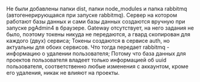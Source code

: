 Не были добавлены папки dist, папки node_modules и папка rabbitmq (автогенерирующаяся при запуске rabbitmq).
Сервер на котором работают базы данных и сами базы данных создаются вручную при запуске pgAdmin4 в браузере.
Gateway отсутствует, на него задания не было, поэтому токены никуда не передаются, а гвард скопирован для каждого (двух) сервиса; 
Токены создаются в сервисе auth, но актуальны для обоих сервисов.
Что тогда передает rabbitmq - информацию о удалении пользователя;
Потому что база данных для проектов пользователя владеет только информацией об uuid пользователя,
соответственно любые изменения с аккаунтом, кроме его удаления, никак не влияют на проекты.
